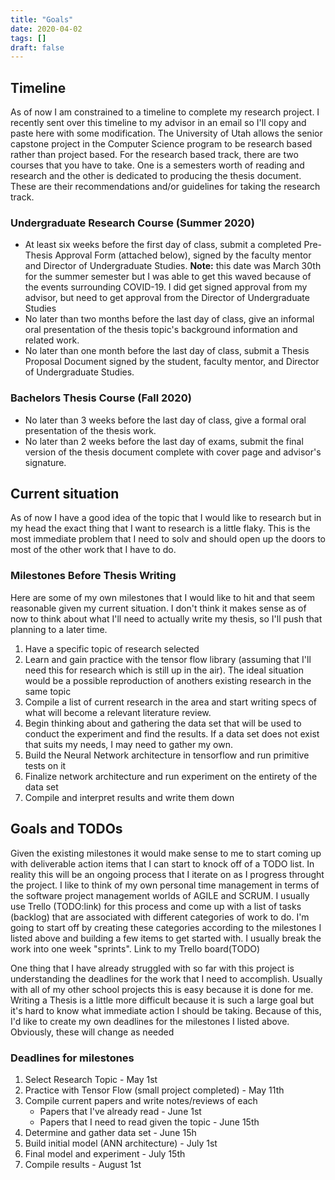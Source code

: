 ```yaml
---
title: "Goals"
date: 2020-04-02
tags: []
draft: false
---
```


## Timeline
As of now I am constrained to a timeline to complete my research project. I recently sent over this timeline to my advisor in an email so I'll copy and paste here with some modification. The University of Utah allows the senior capstone project in the Computer Science program to be research based 
rather than project based. For the research based track, there are two courses that you have to take. One is a semesters worth of reading and research and the other is dedicated to producing the thesis document. These are their recommendations and/or guidelines for taking the research track. 

### Undergraduate Research Course (Summer 2020)
* At least six weeks before the first day of class, submit a completed Pre-Thesis Approval Form (attached below), signed by the faculty mentor and Director of Undergraduate Studies. **Note:** this date was March 30th for the summer semester but I was able to get this waved because of the events surrounding COVID-19. I did get signed approval from my advisor, but need to get approval from the Director of Undergraduate Studies
* No later than two months before the last day of class, give an informal oral presentation of the thesis topic's background information and related work. 
* No later than one month before the last day of class, submit a Thesis Proposal Document signed by the student, faculty mentor, and Director of Undergraduate Studies.

### Bachelors Thesis Course (Fall 2020)
* No later than 3 weeks before the last day of class, give a formal oral presentation of the thesis work. 
* No later than 2 weeks before the last day of exams, submit the final version of the thesis document complete with cover page and advisor's signature.

## Current situation
As of now I have a good idea of the topic that I would like to research but in my head the exact thing that I want to research is a little flaky. This is the most immediate problem that I need to solv and should open up the doors to most of the other work that I have to do. 

### Milestones Before Thesis Writing
Here are some of my own milestones that I would like to hit and that seem reasonable given my current situation. I don't think it makes sense as of now to think about what I'll need to actually write my thesis, so I'll push that planning to a later time. 
1. Have a specific topic of research selected
2. Learn and gain practice with the tensor flow library (assuming that I'll need this for research which is still up in the air). The ideal situation would be a possible reproduction of anothers existing research in the same topic
3. Compile a list of current research in the area and start writing specs of what will become a relevant literature review. 
4. Begin thinking about and gathering the data set that will be used to conduct the experiment and find the results. If a data set does not exist that suits my needs, I may need to gather my own. 
5. Build the Neural Network architecture in tensorflow and run primitive tests on it
6. Finalize network architecture and run experiment on the entirety of the data set
7. Compile and interpret results and write them down

## Goals and TODOs
Given the existing milestones it would make sense to me to start coming up with deliverable action items that I can start to knock off of a TODO list. In reality this will be an ongoing process that I iterate on as I progress throught the project. I like to think of my own personal time management in terms of the software project management worlds of AGILE and SCRUM. I usually use Trello (TODO:link) for this process and come up with a list of tasks (backlog) that are associated with different categories of work to do. I'm going to start off by creating these categories according to the milestones I listed above and building a few items to get started with. I usually break the work into one week "sprints". Link to my Trello board(TODO)  

One thing that I have already struggled with so far with this project is understanding the deadlines for the work that I need to accomplish. Usually with all of my other school projects this is easy because it is done for me. Writing a Thesis is a little more difficult because it is such a large goal but it's hard to know what immediate action I should be taking. Because of this, I'd like to create my own deadlines for the milestones I listed above. Obviously, these will change as needed

### Deadlines for milestones
1. Select Research Topic - May 1st
2. Practice with Tensor Flow (small project completed) - May 11th
3. Compile current papers and write notes/reviews of each 
    - Papers that I've already read - June 1st
    - Papers that I need to read given the topic - June 15th 
4. Determine and gather data set - June 15h
5. Build initial model (ANN architecture) - July 1st
6. Final model and experiment - July 15th
7. Compile results - August 1st






